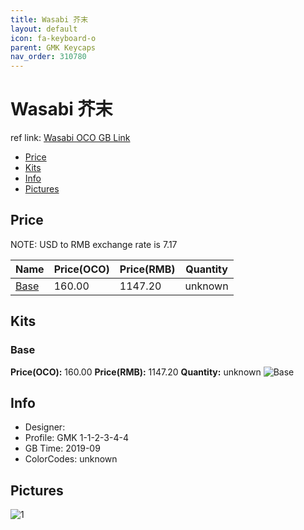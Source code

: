 ```yaml
---
title: Wasabi 芥末
layout: default
icon: fa-keyboard-o
parent: GMK Keycaps
nav_order: 310780
---
```


# Wasabi 芥末

ref link: [Wasabi OCO GB Link](https://www.originativeco.com/products/wasabi)

* [Price](#price)
* [Kits](#kits)
* [Info](#info)
* [Pictures](#pictures)


## Price
NOTE: USD to RMB exchange rate is 7.17

| Name          | Price(OCO)    |  Price(RMB) | Quantity |
| ------------- | ------------ |  ---------- | -------- |
|[Base](#base)|160.00|1147.20|unknown|


## Kits
### Base
**Price(OCO):** 160.00    **Price(RMB):** 1147.20    **Quantity:** unknown
<img src="{{ 'assets/images/gmk-keycaps/wasabi/kits_pics/base.jpg' | relative_url }}" alt="Base" class="image featured">


## Info
* Designer: 
* Profile: GMK 1-1-2-3-4-4
* GB Time: 2019-09
* ColorCodes: unknown 


## Pictures
<img src="{{ 'assets/images/gmk-keycaps/wasabi/rendering_pics/1.jpg' | relative_url }}" alt="1" class="image featured">
